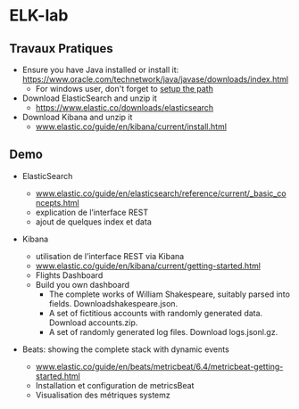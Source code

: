 # ELK-lab

## Travaux Pratiques

- Ensure you have Java installed or install it: https://www.oracle.com/technetwork/java/javase/downloads/index.html
  - For windows user, don't forget to [setup the path](https://www.theserverside.com/tutorial/How-to-install-the-JDK-on-Windows-and-setup-JAVA_HOME)
- Download ElasticSearch and unzip it
  - https://www.elastic.co/downloads/elasticsearch
- Download Kibana and unzip it
  - www.elastic.co/guide/en/kibana/current/install.html
  
  
  
## Demo
- ElasticSearch
  - www.elastic.co/guide/en/elasticsearch/reference/current/_basic_concepts.html
  - explication de l’interface REST
  - ajout de quelques index et data
- Kibana
  - utilisation de l’interface REST via Kibana
  - www.elastic.co/guide/en/kibana/current/getting-started.html
  - Flights Dashboard 
  - Build you own dashboard
    - The complete works of William Shakespeare, suitably parsed into fields. Downloadshakespeare.json.
    - A set of fictitious accounts with randomly generated data. Download accounts.zip.
    - A set of randomly generated log files. Download logs.jsonl.gz.

- Beats: showing the complete stack with dynamic events
  - www.elastic.co/guide/en/beats/metricbeat/6.4/metricbeat-getting-started.html
  - Installation et configuration de metricsBeat
  - Visualisation des métriques systemz
